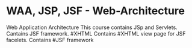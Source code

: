 # WAA, JSP, JSF - Web-Architecture 
Web Application Architecture
This course contains JSp and Servlets.
Cantains JSF framework. 
#XHTML
Contains #XHTML view page for JSF facelets.
Contains #JSF framework
